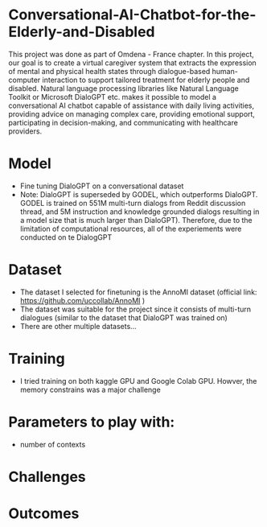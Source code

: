 # Conversational-AI-Chatbot-for-the-Elderly-and-Disabled
This project was done as part of Omdena - France chapter.
In this project, our goal is to create a virtual caregiver system that extracts the expression of mental and physical health states through dialogue-based human-computer interaction to support tailored treatment for elderly people and disabled. Natural language processing libraries like Natural Language Toolkit or Microsoft DialoGPT etc. makes it possible to model a conversational AI chatbot capable of assistance with daily living activities, providing advice on managing complex care, providing emotional support, participating in decision-making, and communicating with healthcare providers.
 
 
 
# Model
- Fine tuning DialoGPT on a conversational dataset
- Note: DialoGPT is superseded by GODEL, which outperforms DialoGPT. GODEL is trained on 551M multi-turn dialogs from Reddit discussion thread, and 5M instruction and knowledge grounded dialogs resulting in a model size that is much larger than DialoGPT). Therefore, due to the limitation of computational resources, all of the experiements were conducted on te DialogGPT
 
# Dataset
- The dataset I selected for finetuning is the AnnoMI dataset (official link:  https://github.com/uccollab/AnnoMI )
- The dataset was suitable for the project since it consists of multi-turn dialogues (similar to the dataset that DialoGPT was trained on) 
- There are other multiple datasets...


# Training 
- I tried training on both kaggle GPU and Google Colab GPU. Howver, the memory constrains was a major challenge

# Parameters to play with:
- number of contexts

# Challenges

# Outcomes
